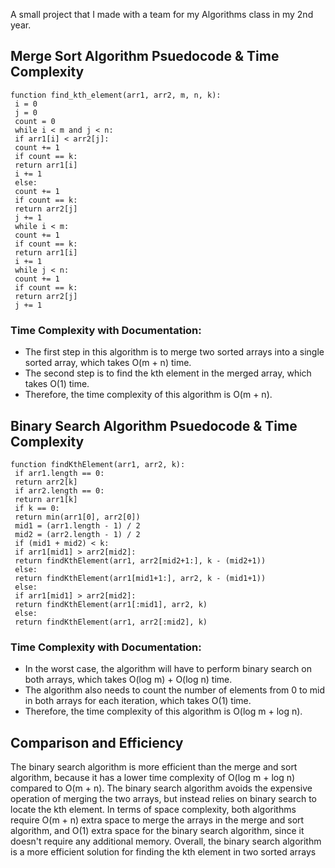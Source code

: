 A small project that I made with a team for my Algorithms class in my 2nd year.


## Merge Sort Algorithm Psuedocode & Time Complexity

```
function find_kth_element(arr1, arr2, m, n, k):
 i = 0
 j = 0
 count = 0
 while i < m and j < n:
 if arr1[i] < arr2[j]:
 count += 1
 if count == k:
 return arr1[i]
 i += 1
 else:
 count += 1
 if count == k:
 return arr2[j]
 j += 1
 while i < m:
 count += 1
 if count == k:
 return arr1[i]
 i += 1
 while j < n:
 count += 1
 if count == k:
 return arr2[j]
 j += 1
```
### Time Complexity with Documentation:

* The first step in this algorithm is to merge two sorted arrays into a single sorted array, which takes O(m + n) time.
* The second step is to find the kth element in the merged array, which takes O(1) time.
* Therefore, the time complexity of this algorithm is O(m + n).

## Binary Search Algorithm Psuedocode & Time Complexity

```
function findKthElement(arr1, arr2, k):
 if arr1.length == 0:
 return arr2[k]
 if arr2.length == 0:
 return arr1[k]
 if k == 0:
 return min(arr1[0], arr2[0])
 mid1 = (arr1.length - 1) / 2
 mid2 = (arr2.length - 1) / 2
 if (mid1 + mid2) < k:
 if arr1[mid1] > arr2[mid2]:
 return findKthElement(arr1, arr2[mid2+1:], k - (mid2+1))
 else:
 return findKthElement(arr1[mid1+1:], arr2, k - (mid1+1))
 else:
 if arr1[mid1] > arr2[mid2]:
 return findKthElement(arr1[:mid1], arr2, k)
 else:
 return findKthElement(arr1, arr2[:mid2], k)
```

### Time Complexity with Documentation:
* In the worst case, the algorithm will have to perform binary search on both arrays, which takes O(log m) + O(log n) time.
* The algorithm also needs to count the number of elements from 0 to mid in both arrays for each iteration, which takes O(1) time.
* Therefore, the time complexity of this algorithm is O(log m + log n).


## Comparison and Efficiency

The binary search algorithm is more efficient than the merge and sort
algorithm, because it has a lower time complexity of O(log m + log n)
compared to O(m + n). The binary search algorithm avoids the
expensive operation of merging the two arrays, but instead relies on
binary search to locate the kth element.
In terms of space complexity, both algorithms require O(m + n) extra
space to merge the arrays in the merge and sort algorithm, and O(1)
extra space for the binary search algorithm, since it doesn't require
any additional memory.
Overall, the binary search algorithm is a more efficient solution for
finding the kth element in two sorted arrays



